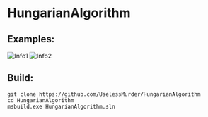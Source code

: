 # HungarianAlgorithm

## Examples:

   ![Info1](https://pp.userapi.com/c845218/v845218422/7e75f/PFKZoprAFNc.jpg)
   ![Info2](https://pp.userapi.com/c845218/v845218422/7e769/5g3wUdaFCqs.jpg)

## Build:

    git clone https://github.com/UselessMurder/HungarianAlgorithm
    cd HungarianAlgorithm
    msbuild.exe HungarianAlgorithm.sln
    
